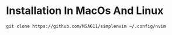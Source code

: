 # Installation In MacOs And Linux

```
git clone https://github.com/MSA611/simplenvim ~/.config/nvim

```
